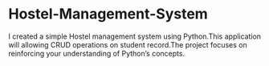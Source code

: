# Hostel-Management-System
I created a simple Hostel management system using Python.This application will allowing CRUD operations on student record.The project focuses on reinforcing your understanding of Python’s concepts.
